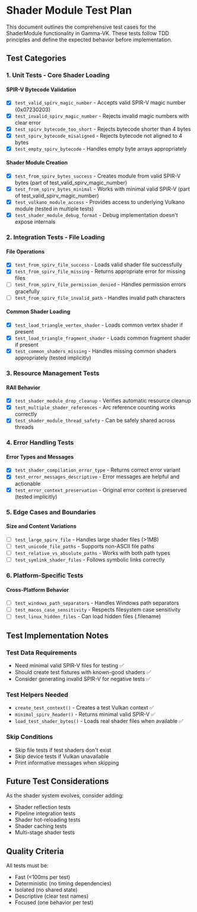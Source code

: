 # Shader Module Test Plan

This document outlines the comprehensive test cases for the ShaderModule functionality in Gamma-VK. These tests follow TDD principles and define the expected behavior before implementation.

## Test Categories

### 1. Unit Tests - Core Shader Loading

#### SPIR-V Bytecode Validation
- [x] `test_valid_spirv_magic_number` - Accepts valid SPIR-V magic number (0x07230203)
- [x] `test_invalid_spirv_magic_number` - Rejects invalid magic numbers with clear error
- [x] `test_spirv_bytecode_too_short` - Rejects bytecode shorter than 4 bytes
- [x] `test_spirv_bytecode_misaligned` - Rejects bytecode not aligned to 4 bytes
- [x] `test_empty_spirv_bytecode` - Handles empty byte arrays appropriately

#### Shader Module Creation
- [x] `test_from_spirv_bytes_success` - Creates module from valid SPIR-V bytes (part of test_valid_spirv_magic_number)
- [x] `test_from_spirv_bytes_minimal` - Works with minimal valid SPIR-V (part of test_valid_spirv_magic_number)
- [x] `test_vulkano_module_access` - Provides access to underlying Vulkano module (tested in multiple tests)
- [x] `test_shader_module_debug_format` - Debug implementation doesn't expose internals

### 2. Integration Tests - File Loading

#### File Operations
- [x] `test_from_spirv_file_success` - Loads valid shader file successfully
- [x] `test_from_spirv_file_missing` - Returns appropriate error for missing files
- [ ] `test_from_spirv_file_permission_denied` - Handles permission errors gracefully
- [ ] `test_from_spirv_file_invalid_path` - Handles invalid path characters

#### Common Shader Loading
- [x] `test_load_triangle_vertex_shader` - Loads common vertex shader if present
- [x] `test_load_triangle_fragment_shader` - Loads common fragment shader if present
- [x] `test_common_shaders_missing` - Handles missing common shaders appropriately (tested implicitly)

### 3. Resource Management Tests

#### RAII Behavior
- [x] `test_shader_module_drop_cleanup` - Verifies automatic resource cleanup
- [x] `test_multiple_shader_references` - Arc reference counting works correctly
- [x] `test_shader_module_thread_safety` - Can be safely shared across threads

### 4. Error Handling Tests

#### Error Types and Messages
- [x] `test_shader_compilation_error_type` - Returns correct error variant
- [x] `test_error_messages_descriptive` - Error messages are helpful and actionable
- [x] `test_error_context_preservation` - Original error context is preserved (tested implicitly)

### 5. Edge Cases and Boundaries

#### Size and Content Variations
- [ ] `test_large_spirv_file` - Handles large shader files (>1MB)
- [ ] `test_unicode_file_paths` - Supports non-ASCII file paths
- [ ] `test_relative_vs_absolute_paths` - Works with both path types
- [ ] `test_symlink_shader_files` - Follows symbolic links correctly

### 6. Platform-Specific Tests

#### Cross-Platform Behavior
- [ ] `test_windows_path_separators` - Handles Windows path separators
- [ ] `test_macos_case_sensitivity` - Respects filesystem case sensitivity
- [ ] `test_linux_hidden_files` - Can load hidden files (.filename)

## Test Implementation Notes

### Test Data Requirements
- Need minimal valid SPIR-V files for testing ✅
- Should create test fixtures with known-good shaders ✅
- Consider generating invalid SPIR-V for negative tests ✅

### Test Helpers Needed
- `create_test_context()` - Creates a test Vulkan context ✅
- `minimal_spirv_header()` - Returns minimal valid SPIR-V ✅
- `load_test_shader_bytes()` - Loads real shader files when available ✅

### Skip Conditions
- Skip file tests if test shaders don't exist
- Skip device tests if Vulkan unavailable
- Print informative messages when skipping

## Future Test Considerations

As the shader system evolves, consider adding:
- Shader reflection tests
- Pipeline integration tests
- Shader hot-reloading tests
- Shader caching tests
- Multi-stage shader tests

## Quality Criteria

All tests must be:
- Fast (<100ms per test)
- Deterministic (no timing dependencies)
- Isolated (no shared state)
- Descriptive (clear test names)
- Focused (one behavior per test)